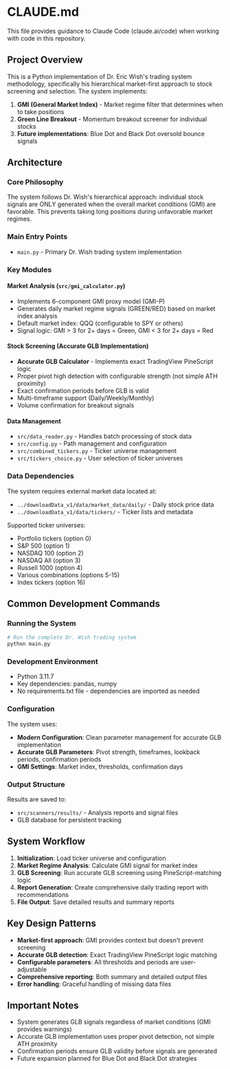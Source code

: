 # CLAUDE.md

This file provides guidance to Claude Code (claude.ai/code) when working with code in this repository.

## Project Overview

This is a Python implementation of Dr. Eric Wish's trading system methodology, specifically his hierarchical market-first approach to stock screening and selection. The system implements:

1. **GMI (General Market Index)** - Market regime filter that determines when to take positions
2. **Green Line Breakout** - Momentum breakout screener for individual stocks
3. **Future implementations**: Blue Dot and Black Dot oversold bounce signals

## Architecture

### Core Philosophy
The system follows Dr. Wish's hierarchical approach: individual stock signals are ONLY generated when the overall market conditions (GMI) are favorable. This prevents taking long positions during unfavorable market regimes.

### Main Entry Points
- `main.py` - Primary Dr. Wish trading system implementation

### Key Modules

#### Market Analysis (`src/gmi_calculator.py`)
- Implements 6-component GMI proxy model (GMI-P)
- Generates daily market regime signals (GREEN/RED) based on market index analysis
- Default market index: QQQ (configurable to SPY or others)
- Signal logic: GMI > 3 for 2+ days = Green, GMI < 3 for 2+ days = Red

#### Stock Screening (Accurate GLB Implementation)
- **Accurate GLB Calculator** - Implements exact TradingView PineScript logic
- Proper pivot high detection with configurable strength (not simple ATH proximity)
- Exact confirmation periods before GLB is valid
- Multi-timeframe support (Daily/Weekly/Monthly)
- Volume confirmation for breakout signals

#### Data Management
- `src/data_reader.py` - Handles batch processing of stock data
- `src/config.py` - Path management and configuration
- `src/combined_tickers.py` - Ticker universe management
- `src/tickers_choice.py` - User selection of ticker universes

### Data Dependencies

The system requires external market data located at:
- `../downloadData_v1/data/market_data/daily/` - Daily stock price data
- `../downloadData_v1/data/tickers/` - Ticker lists and metadata

Supported ticker universes:
- Portfolio tickers (option 0)
- S&P 500 (option 1)  
- NASDAQ 100 (option 2)
- NASDAQ All (option 3)
- Russell 1000 (option 4)
- Various combinations (options 5-15)
- Index tickers (option 16)

## Common Development Commands

### Running the System
```bash
# Run the complete Dr. Wish trading system
python main.py
```

### Development Environment
- Python 3.11.7
- Key dependencies: pandas, numpy
- No requirements.txt file - dependencies are imported as needed

### Configuration
The system uses:
- **Modern Configuration**: Clean parameter management for accurate GLB implementation
- **Accurate GLB Parameters**: Pivot strength, timeframes, lookback periods, confirmation periods
- **GMI Settings**: Market index, thresholds, confirmation days

### Output Structure
Results are saved to:
- `src/scanners/results/` - Analysis reports and signal files
- GLB database for persistent tracking

## System Workflow

1. **Initialization**: Load ticker universe and configuration
2. **Market Regime Analysis**: Calculate GMI signal for market index
3. **GLB Screening**: Run accurate GLB screening using PineScript-matching logic
4. **Report Generation**: Create comprehensive daily trading report with recommendations
5. **File Output**: Save detailed results and summary reports

## Key Design Patterns

- **Market-first approach**: GMI provides context but doesn't prevent screening
- **Accurate GLB detection**: Exact TradingView PineScript logic matching
- **Configurable parameters**: All thresholds and periods are user-adjustable
- **Comprehensive reporting**: Both summary and detailed output files
- **Error handling**: Graceful handling of missing data files

## Important Notes

- System generates GLB signals regardless of market conditions (GMI provides warnings)
- Accurate GLB implementation uses proper pivot detection, not simple ATH proximity
- Confirmation periods ensure GLB validity before signals are generated
- Future expansion planned for Blue Dot and Black Dot strategies